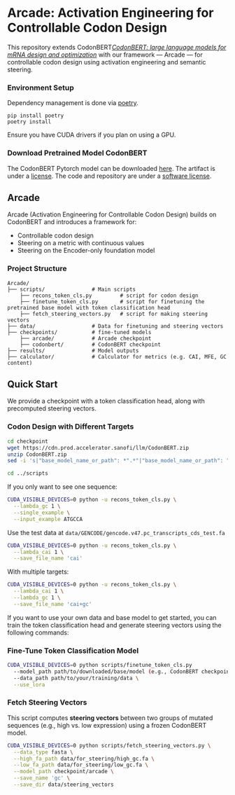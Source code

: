 # Arcade: Activation Engineering for Controllable Codon Design

This repository extends CodonBERT[*CodonBERT: large language models for mRNA design and optimization*](https://www.biorxiv.org/content/10.1101/2023.09.09.556981v1) with our framework — Arcade — for controllable codon design using activation engineering and semantic steering.

### Environment Setup

Dependency management is done via [poetry](https://python-poetry.org/).
```
pip install poetry
poetry install
```
Ensure you have CUDA drivers if you plan on using a GPU.

### Download Pretrained Model CodonBERT

The CodonBERT Pytorch model can be downloaded [here](https://cdn.prod.accelerator.sanofi/llm/CodonBERT.zip). The artifact is under a [license](ARTIFACT_LICENSE.md).
The code and repository are under a [software license](SOFTWARE_LICENSE.md).

## Arcade
Arcade (Activation Engineering for Controllable Codon Design) builds on CodonBERT and introduces a framework for:
- Controllable codon design
- Steering on a metric with continuous values
- Steering on the Encoder-only foundation model

### Project Structure

```
Arcade/
├── scripts/               # Main scripts 
    ├── recons_token_cls.py         # script for codon design
    ├── finetune_token_cls.py       # script for finetuning the pretrained base model with token classification head
    ├── fetch_steering_vectors.py   # script for making steering vectors
├── data/                  # Data for finetuning and steering vectors
├── checkpoints/           # fine-tuned models
    ├── arcade/            # Arcade checkpoint
    ├── codonbert/         # CodonBERT checkpoint
├── results/               # Model outputs
├── calculator/            # Calculator for metrics (e.g. CAI, MFE, GC content)
``` 

## Quick Start

We provide a checkpoint with a token classification head, along with precomputed steering vectors.

### Codon Design with Different Targets
```bash
cd checkpoint
wget https://cdn.prod.accelerator.sanofi/llm/CodonBERT.zip
unzip CodonBERT.zip
sed -i 's|"base_model_name_or_path": *".*"|"base_model_name_or_path": "'"$(realpath arcade/codonbert)"'"|g' arcade/adapter_config.json
```

```bash
cd ../scripts
```

If you only want to see one sequence:
```bash
CUDA_VISIBLE_DEVICES=0 python -u recons_token_cls.py \
  --lambda_gc 1 \
  --single_example \
  --input_example ATGCCA
```

Use the test data at `data/GENCODE/gencode.v47.pc_transcripts_cds_test.fa`
```bash
CUDA_VISIBLE_DEVICES=0 python -u recons_token_cls.py \
  --lambda_cai 1 \
  --save_file_name 'cai' 
```

With multiple targets:
```bash
CUDA_VISIBLE_DEVICES=0 python -u recons_token_cls.py \
  --lambda_cai 1 \
  --lambda_gc 1 \
  --save_file_name 'cai+gc' 
```



If you want to use your own data and base model to get started, you can train the token classification head and generate steering vectors using the following commands:

### Fine-Tune Token Classification Model

```bash
CUDA_VISIBLE_DEVICES=0 python scripts/finetune_token_cls.py
  --model_path path/to/downloaded/base/model (e.g., CodonBERT checkpoints) \
  --data_path path/to/your/training/data \
  --use_lora
```

### Fetch Steering Vectors

This script computes **steering vectors** between two groups of mutated sequences (e.g., high vs. low expression) using a frozen CodonBERT model.

```bash
CUDA_VISIBLE_DEVICES=0 python scripts/fetch_steering_vectors.py \
  --data_type fasta \
  --high_fa_path data/for_steering/high_gc.fa \
  --low_fa_path data/for_steering/low_gc.fa \
  --model_path checkpoint/arcade \
  --save_name 'gc' \
  --save_dir data/steering_vectors
```

